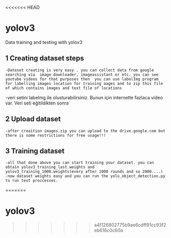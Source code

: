 <<<<<<< HEAD
# yolov3

Data training and testing with yolov3

## 1 Creating dataset steps

	-Dateset creating is very easy . you can collect data from google searching via  image downloader, imageassistant or etc. you can see youtube videos for that purposes then  you can use labelImg program for labelling images location for training aages and to zip this file of which contains images and text file of locations
 -veri setini labelmg ile olusturabilirsiniz. Bunun için internette fazlaca video var. Veri seti  eğitildikten sonra  
 ## 2 Upload dataset
 
 	-after creaition images.zip you can upload to the drive.google.com but there is some restrictions for free usage!!!
 ## 3 Training dataset
 
	-all that done above you can start training your dataset. you can obtain yolov3_training_last.weights and yolov3_training_1000.weights(every after 1000 rounds and so 2000....)
	-now dataset weights easy and you can run the yolo_object_detection.py to run test proccesses.
=======
# yolov3
>>>>>>> a4f126802775b9ae6cdff91cc93f2eb616c0c60a

